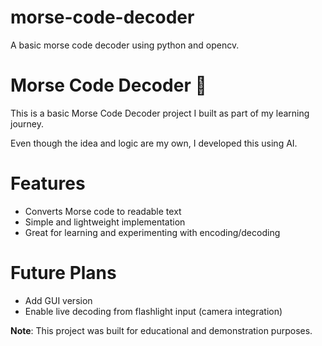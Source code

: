 # morse-code-decoder
A basic morse code decoder using python and opencv.
# Morse Code Decoder 🔦

This is a basic Morse Code Decoder project I built as part of my learning journey.

Even though the idea and logic are my own, I developed this using AI.

# Features
- Converts Morse code to readable text
- Simple and lightweight implementation
- Great for learning and experimenting with encoding/decoding

# Future Plans
- Add GUI version
- Enable live decoding from flashlight input (camera integration)

**Note**: This project was built for educational and demonstration purposes.
